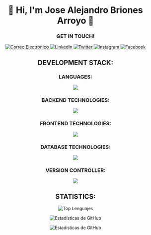 <h1 align="center">💫 Hi, I'm Jose Alejandro Briones Arroyo  💫</h1>
<h3 align="center">GET IN TOUCH!</h1>
<p align="center">
  <a href="mailto:j.alejandro.briones.a22@gmail.com" target="blank">
    <img src="https://img.shields.io/badge/Correo-FF3838?style=for-the-badge&logo=gmail&logoColor=white" alt="Correo Electrónico" />
  </a>
  <a href="https://www.linkedin.com/in/alexba2004" target="blank">
    <img src="https://img.shields.io/badge/LinkedIn-0077B5?style=for-the-badge&logo=linkedin&logoColor=white" alt="LinkedIn" />
  </a>
  <a href="https://twitter.com/alexba2004" target="blank">
    <img src="https://img.shields.io/badge/Twitter-000000?style=for-the-badge&logo=twitter&logoColor=white" alt="Twitter" />
  </a>
  <a href="https://www.instagram.com/alexba2004/" target="blank">
    <img src="https://img.shields.io/badge/Instagram-FF0074?style=for-the-badge&logo=instagram&logoColor=white" alt="Instagram" />
  </a>
  <a href="https://www.facebook.com/alexba2004/" target="blank">
    <img src="https://img.shields.io/badge/Facebook-007BFF?style=for-the-badge&logo=facebook&logoColor=white" alt="Facebook" />
  </a>
</p>
<h2 align="center">DEVELOPMENT STACK:</h2>
<h3 align="center">LANGUAGES:</h3>
<p align="center">
  <img src="https://skillicons.dev/icons?i=javascript,java,php,cpp" />
</p>
<h3 align="center">BACKEND TECHNOLOGIES:</h3>
<p align="center">
  <img src="https://skillicons.dev/icons?i=spring,nodejs,express,sequelize" />
</p>
<h3 align="center">FRONTEND TECHNOLOGIES:</h3>
<p align="center">
  <img src="https://skillicons.dev/icons?i=html,css,bootstrap,tailwind,pug" />
</p>
<h3 align="center">DATABASE TECHNOLOGIES:</h3>
<p align="center">
  <img src="https://skillicons.dev/icons?i=mysql,mongodb" />
</p>
<h3 align="center">VERSION CONTROLLER:</h3>
<p align="center">
  <img src="https://skillicons.dev/icons?i=git,github" />
</p>

<h2 align="center">STATISTICS:</h3>
<p align="center">
  <img src="https://github-readme-stats.vercel.app/api/top-langs/?username=alexba2004&layout=compact&theme=github_dark" alt="Top Lenguajes" />
</p>

<p align="center">
  <img src="https://github-readme-stats.vercel.app/api?username=alexba2004&show_icons=true&count_private=true&theme=github_dark" alt="Estadísticas de GitHub" />
</p>

<p align="center">
  <img src="https://github-profile-summary-cards.vercel.app/api/cards/profile-details?username=alexba2004&theme=github_dark" alt="Estadísticas de GitHub" />
</p>
